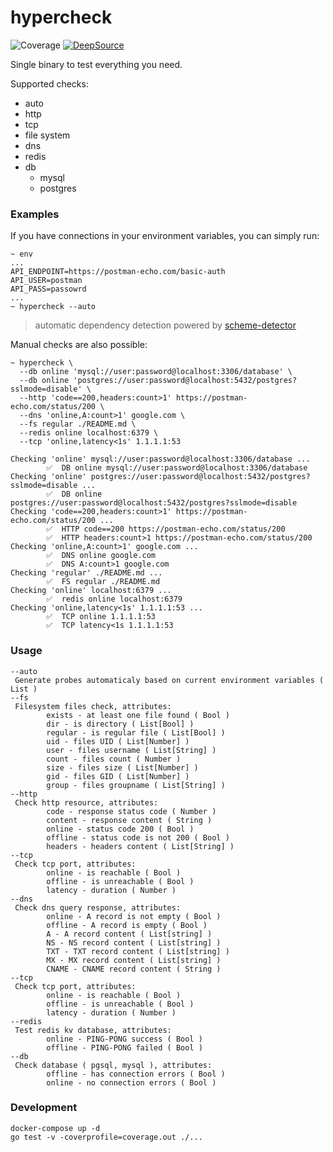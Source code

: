 # hypercheck
![Coverage](https://img.shields.io/badge/Coverage-100.0%25-brightgreen)
[![DeepSource](https://deepsource.io/gh/IMMORTALxJO/hypercheck.svg/?label=active+issues&show_trend=true&token=SaCVhzg7Sci39dpzTEGdpLsS)](https://deepsource.io/gh/IMMORTALxJO/hypercheck/?ref=repository-badge)

Single binary to test everything you need.

Supported checks:
- auto
- http
- tcp
- file system
- dns
- redis
- db
  - mysql
  - postgres

### Examples

If you have connections in your environment variables, you can simply run:
```
~ env
...
API_ENDPOINT=https://postman-echo.com/basic-auth
API_USER=postman
API_PASS=passowrd
...
~ hypercheck --auto
```
> automatic dependency detection powered by [scheme-detector](https://github.com/IMMORTALxJO/scheme-detector)

Manual checks are also possible:
```
~ hypercheck \
  --db online 'mysql://user:password@localhost:3306/database' \
  --db online 'postgres://user:password@localhost:5432/postgres?sslmode=disable' \
  --http 'code==200,headers:count>1' https://postman-echo.com/status/200 \
  --dns 'online,A:count>1' google.com \
  --fs regular ./README.md \
  --redis online localhost:6379 \
  --tcp 'online,latency<1s' 1.1.1.1:53

Checking 'online' mysql://user:password@localhost:3306/database ...
        ✅  DB online mysql://user:password@localhost:3306/database
Checking 'online' postgres://user:password@localhost:5432/postgres?sslmode=disable ...
        ✅  DB online postgres://user:password@localhost:5432/postgres?sslmode=disable
Checking 'code==200,headers:count>1' https://postman-echo.com/status/200 ...
        ✅  HTTP code==200 https://postman-echo.com/status/200
        ✅  HTTP headers:count>1 https://postman-echo.com/status/200
Checking 'online,A:count>1' google.com ...
        ✅  DNS online google.com
        ✅  DNS A:count>1 google.com
Checking 'regular' ./README.md ...
        ✅  FS regular ./README.md
Checking 'online' localhost:6379 ...
        ✅  redis online localhost:6379
Checking 'online,latency<1s' 1.1.1.1:53 ...
        ✅  TCP online 1.1.1.1:53
        ✅  TCP latency<1s 1.1.1.1:53
```

### Usage
```
--auto
 Generate probes automaticaly based on current environment variables ( List )
--fs
 Filesystem files check, attributes:
        exists - at least one file found ( Bool )
        dir - is directory ( List[Bool] )
        regular - is regular file ( List[Bool] )
        uid - files UID ( List[Number] )
        user - files username ( List[String] )
        count - files count ( Number )
        size - files size ( List[Number] )
        gid - files GID ( List[Number] )
        group - files groupname ( List[String] )
--http
 Check http resource, attributes:
        code - response status code ( Number )
        content - response content ( String )
        online - status code 200 ( Bool )
        offline - status code is not 200 ( Bool )
        headers - headers content ( List[String] )
--tcp
 Check tcp port, attributes:
        online - is reachable ( Bool )
        offline - is unreachable ( Bool )
        latency - duration ( Number )
--dns
 Check dns query response, attributes:
        online - A record is not empty ( Bool )
        offline - A record is empty ( Bool )
        A - A record content ( List[string] )
        NS - NS record content ( List[string] )
        TXT - TXT record content ( List[string] )
        MX - MX record content ( List[string] )
        CNAME - CNAME record content ( String )
--tcp
 Check tcp port, attributes:
        online - is reachable ( Bool )
        offline - is unreachable ( Bool )
        latency - duration ( Number )
--redis
 Test redis kv database, attributes:
        online - PING-PONG success ( Bool )
        offline - PING-PONG failed ( Bool )
--db
 Check database ( pgsql, mysql ), attributes:
        offline - has connection errors ( Bool )
        online - no connection errors ( Bool )
```

### Development
```
docker-compose up -d
go test -v -coverprofile=coverage.out ./...
```
